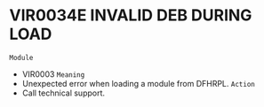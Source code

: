 # VIR0034E INVALID DEB DURING LOAD
`Module`
- VIR0003
`Meaning`
- Unexpected error when loading a module from DFHRPL.
`Action`
- Call technical support.
